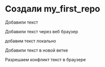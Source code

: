 ﻿# Создали my_first_repo

Добавили текст

Добавили текст через веб браузер 

добавим текст локально

Добавили текст в новой ветке

Разрешаем конфликт текст в браузере

